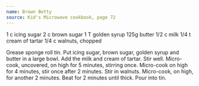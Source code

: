 ```yaml
---
name: Brown Betty
source: Kid's Microwave cookbook, page 72
---
```


1 c icing sugar
2 c brown sugar
1 T golden syrup
125g butter
1/2 c milk
1/4 t cream of tartar
1/4 c walnuts, chopped

Grease sponge roll tin.  Put icing sugar, brown sugar, golden syrup and butter in a large bowl.  Add the milk and cream of tartar.  Stir well.  Micro-cook, uncovered, on high for 5 minutes, stirring once.  Micro-cook on high for 4 minutes, stir once after 2 minutes.  Stir in walnuts.  Micro-cook, on high, for another 2 minutes.   Beat for 2 minutes until thick.  Pour into tin.

